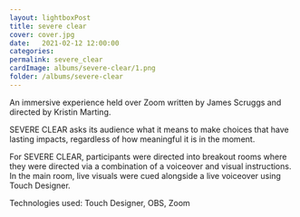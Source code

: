 ```yaml
---
layout: lightboxPost
title: severe clear
cover: cover.jpg
date:   2021-02-12 12:00:00
categories: 
permalink: severe_clear
cardImage: albums/severe-clear/1.png
folder: /albums/severe-clear
---
```


An immersive experience held over Zoom written by James Scruggs and directed by Kristin Marting.

<!--more-->

SEVERE CLEAR asks its audience what it means to make choices that have lasting impacts, regardless of how meaningful it is in the moment.

For SEVERE CLEAR, participants were directed into breakout rooms where they were directed via a combination of a voiceover and visual instructions. In the main room, live visuals were cued alongside a live voiceover using Touch Designer.

Technologies used: Touch Designer, OBS, Zoom
